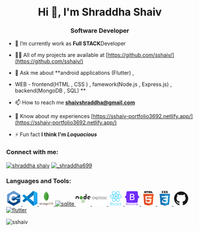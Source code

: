 <h1 align="center">Hi 👋, I'm Shraddha Shaiv</h1>
<h3 align="center">Software Developer</h3>

- 🌱 I’m currently work as **Full STACK**Developer

- 👨‍💻 All of my projects are available at [https://github.com/sshaiv/](https://github.com/sshaiv/)

- 💬 Ask me about **android applications (Flutter) ,
- WEB - frontend(HTML , CSS ) , famework(Node.js , Express.js) , backend(MongoDB , SQL) **

- 📫 How to reach me **shaivshraddha@gmail.com**

- 📄 Know about my experiences [https://sshaiv-portfolio3692.netlify.app/](https://sshaiv-portfolio3692.netlify.app/)

- ⚡ Fun fact **I think I'm *Loquacious***

<h3 align="left">Connect with me:</h3>
<p align="left">
<a href="https://www.linkedin.com/in/shraddha-shaiv/" target="blank"><img align="center" src="https://raw.githubusercontent.com/rahuldkjain/github-profile-readme-generator/master/src/images/icons/Social/linked-in-alt.svg" alt="shraddha shaiv" height="30" width="40" /></a>
<a href="https://instagram.com/_shraddha699" target="blank"><img align="center" src="https://raw.githubusercontent.com/rahuldkjain/github-profile-readme-generator/master/src/images/icons/Social/instagram.svg" alt="_shraddha699" height="30" width="40" /></a>
</p>

<h3>Languages and Tools:</h3>
<p>
  <a href="https://www.cplusplus.com/" target="_blank" rel="noopener noreferrer">
    <img src="https://raw.githubusercontent.com/devicons/devicon/master/icons/cplusplus/cplusplus-original.svg" alt="cplusplus" width="40" height="40">
  </a>
  <a href="https://code.visualstudio.com/" target="_blank" rel="noopener noreferrer">
    <img src="https://raw.githubusercontent.com/devicons/devicon/master/icons/vscode/vscode-original.svg" alt="vscode" width="40" height="40">
  </a>
  <a href="https://www.mongodb.com/" target="_blank" rel="noopener noreferrer">
    <img src="https://raw.githubusercontent.com/devicons/devicon/master/icons/mongodb/mongodb-original-wordmark.svg" alt="mongodb" width="40" height="40">
  </a>
  <a href="https://www.sqlite.org/" target="_blank" rel="noopener noreferrer">
    <img src="https://www.vectorlogo.zone/logos/sqlite/sqlite-icon.svg" alt="sqlite" width="40" height="40">
  </a>
  <a href="https://nodejs.org/" target="_blank" rel="noopener noreferrer">
    <img src="https://raw.githubusercontent.com/devicons/devicon/master/icons/nodejs/nodejs-original-wordmark.svg" alt="nodejs" width="40" height="40">
  </a>
  <a href="https://expressjs.com/" target="_blank" rel="noopener noreferrer">
    <img src="https://raw.githubusercontent.com/devicons/devicon/master/icons/express/express-original-wordmark.svg" alt="express" width="40" height="40">
  </a>
  <a href="https://reactjs.org/" target="_blank" rel="noopener noreferrer">
    <img src="https://raw.githubusercontent.com/devicons/devicon/master/icons/react/react-original-wordmark.svg" alt="react" width="40" height="40">
  </a>
  <a href="https://getbootstrap.com" target="_blank" rel="noopener noreferrer">
    <img src="https://raw.githubusercontent.com/devicons/devicon/master/icons/bootstrap/bootstrap-plain-wordmark.svg" alt="bootstrap" width="40" height="40">
  </a>
  <a href="https://www.w3schools.com/html/" target="_blank" rel="noopener noreferrer">
    <img src="https://raw.githubusercontent.com/devicons/devicon/master/icons/html5/html5-original-wordmark.svg" alt="html5" width="40" height="40">
  </a>
  <a href="https://www.w3schools.com/css/" target="_blank" rel="noopener noreferrer">
    <img src="https://raw.githubusercontent.com/devicons/devicon/master/icons/css3/css3-original-wordmark.svg" alt="css3" width="40" height="40">
  </a>
  <a href="https://github.com/" target="_blank" rel="noopener noreferrer">
    <img src="https://raw.githubusercontent.com/devicons/devicon/master/icons/github/github-original.svg" alt="github" width="40" height="40">
  </a>
    <a href="https://flutter.dev/" target="_blank" rel="noopener noreferrer">
    <img src="https://www.vectorlogo.zone/logos/flutterio/flutterio-icon.svg" alt="flutter" width="40" height="40">
  </a>
</p>



<p><img align="center" src="https://github-readme-stats.vercel.app/api/top-langs?username=sshaiv&show_icons=true&locale=en&layout=compact" alt="sshaiv" /></p>
